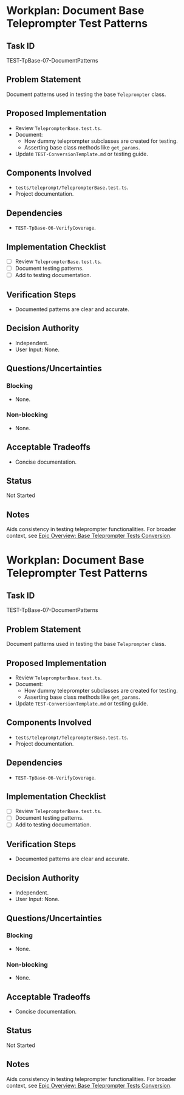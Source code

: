 # Workplan: Document Base Teleprompter Test Patterns

## Task ID
TEST-TpBase-07-DocumentPatterns

## Problem Statement
Document patterns used in testing the base `Teleprompter` class.

## Proposed Implementation
- Review `TeleprompterBase.test.ts`.
- Document:
    - How dummy teleprompter subclasses are created for testing.
    - Asserting base class methods like `get_params`.
- Update `TEST-ConversionTemplate.md` or testing guide.

## Components Involved
- `tests/teleprompt/TeleprompterBase.test.ts`.
- Project documentation.

## Dependencies
- `TEST-TpBase-06-VerifyCoverage`.

## Implementation Checklist
- [ ] Review `TeleprompterBase.test.ts`.
- [ ] Document testing patterns.
- [ ] Add to testing documentation.

## Verification Steps
- Documented patterns are clear and accurate.

## Decision Authority
- Independent.
- User Input: None.

## Questions/Uncertainties
### Blocking
- None.
### Non-blocking
- None.

## Acceptable Tradeoffs
- Concise documentation.

## Status
Not Started

## Notes
Aids consistency in testing teleprompter functionalities.
For broader context, see [Epic Overview: Base Teleprompter Tests Conversion](../../docs/planning/workplans/TEST-TelepromptBaseTests.md).
# Workplan: Document Base Teleprompter Test Patterns

## Task ID
TEST-TpBase-07-DocumentPatterns

## Problem Statement
Document patterns used in testing the base `Teleprompter` class.

## Proposed Implementation
- Review `TeleprompterBase.test.ts`.
- Document:
    - How dummy teleprompter subclasses are created for testing.
    - Asserting base class methods like `get_params`.
- Update `TEST-ConversionTemplate.md` or testing guide.

## Components Involved
- `tests/teleprompt/TeleprompterBase.test.ts`.
- Project documentation.

## Dependencies
- `TEST-TpBase-06-VerifyCoverage`.

## Implementation Checklist
- [ ] Review `TeleprompterBase.test.ts`.
- [ ] Document testing patterns.
- [ ] Add to testing documentation.

## Verification Steps
- Documented patterns are clear and accurate.

## Decision Authority
- Independent.
- User Input: None.

## Questions/Uncertainties
### Blocking
- None.
### Non-blocking
- None.

## Acceptable Tradeoffs
- Concise documentation.

## Status
Not Started

## Notes
Aids consistency in testing teleprompter functionalities.
For broader context, see [Epic Overview: Base Teleprompter Tests Conversion](../../docs/planning/workplans/TEST-TelepromptBaseTests.md).